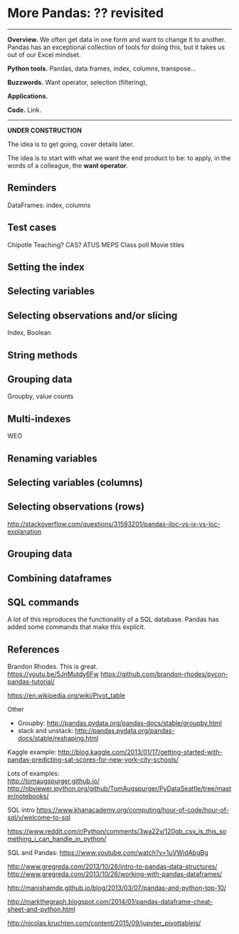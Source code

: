 # More Pandas:  ?? revisited 

---
**Overview.** We often get data in one form and want to change it to another.  Pandas has an exceptional collection of tools for doing this, but it takes us out of our Excel mindset.  

**Python tools.**  Pandas, data frames, index, columns, transpose...  

**Buzzwords.**  Want operator, selection (filtering), 

**Applications.** 

**Code.** Link.  

---

**UNDER CONSTRUCTION**

The idea is to get going, cover details later. 

The idea is to start with what we want the end product to be:  to apply, in the words of a colleague, the **want operator**.   


## Reminders

DataFrames:  index, columns 



## Test cases 


Chipotle 
Teaching? CAS?
ATUS 
MEPS 
Class poll 
Movie titles 


## Setting the index 


## Selecting variables 


## Selecting observations and/or slicing 

Index, Boolean 

## String methods 


## Grouping data 

Groupby, value counts 


## Multi-indexes 

WEO 


## Renaming variables 


## Selecting variables (columns)


## Selecting observations (rows)

http://stackoverflow.com/questions/31593201/pandas-iloc-vs-ix-vs-loc-explanation


## Grouping data 



## Combining dataframes 



## SQL commands	


A lot of this reproduces the functionality of a SQL database.  Pandas has added some commands that make this explicit.  



<!-- 
We'll talk more about packages later, but for now just put these lines above...

```python 
import pandas as pd
```

https://realpython.com/blog/python/working-with-large-excel-files-in-pandas/


Methods to cover

describe
value_counts
set_index  --- and  .sort_index() to speed up selection 
also multiindexes:  df.set_index(['var1', 'var2'])
reset_index -- puts index into varlist 

df.loc['var1'].loc['var2']
df.loc['var1', entry]

groupby -- sorts automatically 
size, sum, mean, max, min 

data types for variables (info?)

## Missing values 


## Stack and unstack...  


unstack... (Rhodes 1:34) 

unstack:  Brandon Rhodes at 2:00 
 

## Pivot tables 

https://en.wikipedia.org/wiki/Pivot_table 

Rhodes:  You can all of it and more with set_index, sort_index, and unstack.  2:10m



## Merging dataframes 

merge:  Brandon Rhodes at 2:10 

Evidently Pandas is smart... 


## Examples 

Auto safety:  http://www.nhtsa.gov/NCSA

--> 


## References 

Brandon Rhodes.  This is great.  
https://youtu.be/5JnMutdy6Fw
https://github.com/brandon-rhodes/pycon-pandas-tutorial/

https://en.wikipedia.org/wiki/Pivot_table

Other 

* Groupby:  http://pandas.pydata.org/pandas-docs/stable/groupby.html
* stack and unstack:  http://pandas.pydata.org/pandas-docs/stable/reshaping.html

Kaggle example:  http://blog.kaggle.com/2013/01/17/getting-started-with-pandas-predicting-sat-scores-for-new-york-city-schools/ 

Lots of examples:  
http://tomaugspurger.github.io/
http://nbviewer.ipython.org/github/TomAugspurger/PyDataSeattle/tree/master/notebooks/

SQL intro https://www.khanacademy.org/computing/hour-of-code/hour-of-sql/v/welcome-to-sql 

https://www.reddit.com/r/Python/comments/3wa22v/120gb_csv_is_this_something_i_can_handle_in_python/ 


SQL and Pandas:  https://www.youtube.com/watch?v=1uVWjdAbgBg 

http://www.gregreda.com/2013/10/26/intro-to-pandas-data-structures/ 
http://www.gregreda.com/2013/10/26/working-with-pandas-dataframes/

http://manishamde.github.io/blog/2013/03/07/pandas-and-python-top-10/ 

http://markthegraph.blogspot.com/2014/01/pandas-dataframe-cheat-sheet-and-python.html

http://nicolas.kruchten.com/content/2015/09/jupyter_pivottablejs/